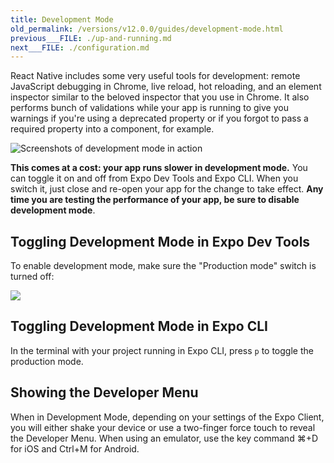 ```yaml
---
title: Development Mode
old_permalink: /versions/v12.0.0/guides/development-mode.html
previous___FILE: ./up-and-running.md
next___FILE: ./configuration.md
---
```


React Native includes some very useful tools for development: remote JavaScript debugging in Chrome, live reload, hot reloading, and an element inspector similar to the beloved inspector that you use in Chrome. It also performs bunch of validations while your app is running to give you warnings if you're using a deprecated property or if you forgot to pass a required property into a component, for example.

![Screenshots of development mode in action](/static/images/development-mode.png)

**This comes at a cost: your app runs slower in development mode.** You can toggle it on and off from Expo Dev Tools and Expo CLI. When you switch it, just close and re-open your app for the change to take effect. **Any time you are testing the performance of your app, be sure to disable development mode**.

## Toggling Development Mode in Expo Dev Tools

To enable development mode, make sure the "Production mode" switch is turned off:

![](/static/images/toggle-development-mode-2.png)

## Toggling Development Mode in Expo CLI

In the terminal with your project running in Expo CLI, press `p` to toggle the production mode.

## Showing the Developer Menu

When in Development Mode, depending on your settings of the Expo Client, you will either shake your device or use a two-finger force touch to reveal the Developer Menu. When using an emulator, use the key command ⌘+D for iOS and Ctrl+M for Android.
